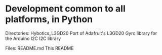 
Development common to all platforms, in Python
==============================================

Directories:
	Hybotics_L3GD20		Port of Adafruit's L3GD20 Gyro library for the Arduino
	I2C					I2C library

Files:
	README.md	This README

